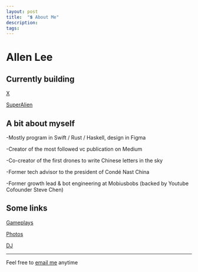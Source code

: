 ```yaml
---
layout: post
title:  "💲 About Me"
description: 
tags: 
---
```


# Allen Lee

## Currently building


[X](http://readyplayerx.com/)

[SuperAlien](https://www.producthunt.com/upcoming/superalien)

## A bit about myself

-Mostly program in Swift / Rust / Haskell, design in Figma 

-Creator of the most followed vc publication on Medium

-Co-creator of the first drones to write Chinese letters in the sky

-Former tech advisor to the president of Condé Nast China

-Former growth lead & bot engineering at Mobiusbobs (backed by Youtube Cofounder Steve Chen)



## Some links

[Gameplays](https://www.instagram.com/gho00sts/)

[Photos](https://vsco.co/allenleein/gallery)

[DJ](https://soundcloud.com/archilab)


---

Feel free to [email me](mailto:allenleein@gmail.com) anytime






